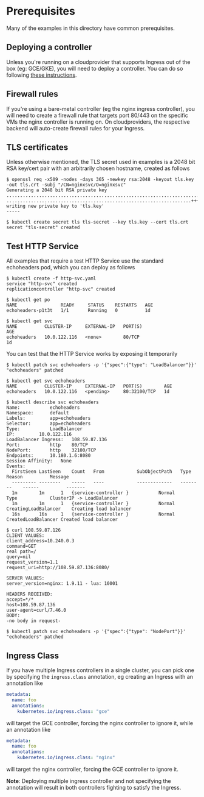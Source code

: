 # Prerequisites

Many of the examples in this directory have common prerequisites.

## Deploying a controller

Unless you're running on a cloudprovider that supports Ingress out of the box
(eg: GCE/GKE), you will need to deploy a controller. You can do so following
[these instructions](/examples/deployment).

## Firewall rules

If you're using a bare-metal controller (eg the nginx ingress controller), you
will need to create a firewall rule that targets port 80/443 on the specific VMs
the nginx controller is running on. On cloudproviders, the respective backend
will auto-create firewall rules for your Ingress.

## TLS certificates

Unless otherwise mentioned, the TLS secret used in examples is a 2048 bit RSA
key/cert pair with an arbitrarily chosen hostname, created as follows

```console
$ openssl req -x509 -nodes -days 365 -newkey rsa:2048 -keyout tls.key -out tls.crt -subj "/CN=nginxsvc/O=nginxsvc"
Generating a 2048 bit RSA private key
......................................................................................................................................+++
....................................................................+++
writing new private key to 'tls.key'
-----

$ kubectl create secret tls tls-secret --key tls.key --cert tls.crt
secret "tls-secret" created
```

## Test HTTP Service

All examples that require a test HTTP Service use the standard echoheaders pod,
which you can deploy as follows

```console
$ kubectl create -f http-svc.yaml
service "http-svc" created
replicationcontroller "http-svc" created

$ kubectl get po
NAME                READY     STATUS    RESTARTS   AGE
echoheaders-p1t3t   1/1       Running   0          1d

$ kubectl get svc
NAME          CLUSTER-IP     EXTERNAL-IP   PORT(S)                      AGE
echoheaders   10.0.122.116   <none>        80/TCP                       1d
```

You can test that the HTTP Service works by exposing it temporarily
```console
$ kubectl patch svc echoheaders -p '{"spec":{"type": "LoadBalancer"}}'
"echoheaders" patched

$ kubectl get svc echoheaders
NAME          CLUSTER-IP     EXTERNAL-IP   PORT(S)        AGE
echoheaders   10.0.122.116   <pending>     80:32100/TCP   1d

$ kubectl describe svc echoheaders
Name:			echoheaders
Namespace:		default
Labels:			app=echoheaders
Selector:		app=echoheaders
Type:			LoadBalancer
IP:			10.0.122.116
LoadBalancer Ingress:	108.59.87.136
Port:			http	80/TCP
NodePort:		http	32100/TCP
Endpoints:		10.180.1.6:8080
Session Affinity:	None
Events:
  FirstSeen	LastSeen	Count	From			SubObjectPath	Type		Reason			Message
  ---------	--------	-----	----			-------------	--------	------			-------
  1m		1m		1	{service-controller }			Normal		Type			ClusterIP -> LoadBalancer
  1m		1m		1	{service-controller }			Normal		CreatingLoadBalancer	Creating load balancer
  16s		16s		1	{service-controller }			Normal		CreatedLoadBalancer	Created load balancer

$ curl 108.59.87.126
CLIENT VALUES:
client_address=10.240.0.3
command=GET
real path=/
query=nil
request_version=1.1
request_uri=http://108.59.87.136:8080/

SERVER VALUES:
server_version=nginx: 1.9.11 - lua: 10001

HEADERS RECEIVED:
accept=*/*
host=108.59.87.136
user-agent=curl/7.46.0
BODY:
-no body in request-

$ kubectl patch svc echoheaders -p '{"spec":{"type": "NodePort"}}'
"echoheaders" patched
```

## Ingress Class

If you have multiple Ingress controllers in a single cluster, you can pick one
by specifying the `ingress.class` annotation, eg creating an Ingress with an
annotation like

```yaml
metadata:
  name: foo
  annotations:
    kubernetes.io/ingress.class: "gce"
```

will target the GCE controller, forcing the nginx controller to ignore it, while
an annotation like

```yaml
metadata:
  name: foo
  annotations:
    kubernetes.io/ingress.class: "nginx"
```

will target the nginx controller, forcing the GCE controller to ignore it.

__Note__: Deploying multiple ingress controller and not specifying the
annotation will result in both controllers fighting to satisfy the Ingress.
